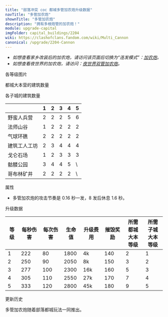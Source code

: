 ```yaml
---
title: "部落冲突 coc 都城多管加农炮升级数据"
navTitle: "多管加农炮"
shownTitle: "多管加农炮"
description: "拥有多根炮管的加农炮！"
module: upgrade-capital
imgFolder: capital_buildings/2204
wiki: https://clashofclans.fandom.com/wiki/Multi_Cannon
canonical: /upgrade/2204-Cannon
---
```


- *如想查看家乡改装后的加农炮，请访问该页面后切换为“连发模式”：[加农炮](/upgrade/0301-Cannon)。*
- *如想查看夜世界的加农炮，请访问：[夜世界双管加农炮](/upgrade/1100-Cannon)。*

<UnitInfo :folder="$frontmatter.imgFolder" imgSrc="Multi_Cannon5.png" :imgAlt="$frontmatter.navTitle" :description="$frontmatter.description" :isSmallImg="true" />

<SmallTitle>各等级图片</SmallTitle>

<Panel>
    <UnitImgGroup :folder="$frontmatter.imgFolder">
        <UnitImg imgTitle="废墟" imgSrc="Multi_Cannon_Ruin.png" />
        <UnitImg imgTitle="1 级" imgSrc="Multi_Cannon1.png" />
        <UnitImg imgTitle="2 级" imgSrc="Multi_Cannon2.png" />
        <UnitImg imgTitle="3 级" imgSrc="Multi_Cannon3.png" />
        <UnitImg imgTitle="4 级" imgSrc="Multi_Cannon4.png" />
        <UnitImg imgTitle="5 级" imgSrc="Multi_Cannon5.png" />
    </UnitImgGroup>
</Panel>

<SmallTitle>都城大本营的建筑数量</SmallTitle>

<BuildingNum>
    <BuildingNumRow title="大本等级" num="1, 2, 3 - 10" />
    <BuildingNumRow title="建筑数量" num="0, 1,      2" />
</BuildingNum>

<SmallTitle>各子城的建筑数量</SmallTitle>

<DistrictTable>

|             |   1   |   2   |   3   |   4   |   5   |
|     ---     |  ---  |  ---  |  ---  |  ---  |  ---  |
|  野蛮人兵营  |   2   |   2   |   2   |   5   |   6   |
|   法师山谷   |   1   |   2   |   2   |   2   |   2   |
|   气球环礁   |   2   |   2   |   2   |   2   |   2  |
| 建筑工人工坊 |   2   |   3   |   4   |   4   |   4   |
|   戈仑石场   |   1   |   2   |   3   |   3   |   3   |
|   骷髅公园   |   3   |   4   |   4   |   5   |   \   |
|  哥布林矿井  |   2   |   2   |   2   |   2   |   \   |

</DistrictTable>

<SmallTitle>属性</SmallTitle>

<UnitProperties>
    <UnitProperty pKey="占地面积" pValue="2×2" />
    <UnitProperty pKey="判定面积" pValue="1×1" :isJudgeSquare="true" />
    <UnitProperty pKey="伤害类型" pValue="单体伤害" />
    <UnitProperty pKey="攻击的目标" pValue="仅地面目标" />
    <UnitProperty pKey="射程" pValue="6 格" />
    <UnitProperty pKey="攻速" pValue="2.88 秒/轮<sup>*</sup>" />
</UnitProperties>

* 多管加农炮的攻击节奏是 0.16 秒一发，8 发后休息 1.6 秒。

<SmallTitle>升级数据</SmallTitle>

<script setup>
const tableExtraInfo = [
    {
        "column": 4,
        "type": "cost",
        "icon": "Gold3",
        "noGoldPass": true
    },
    {
        "column": 5,
        "type": "number",
        "icon": "Gold3",
        "noGoldPass": true
    }
];
</script>

<UnitTable :tableExtraInfo="tableExtraInfo">

| 等级 | 每秒伤害 | 每次伤害 | 生命值 | 升级费用 | 摧毁奖励 |所需都城<br>大本等级|所需子城<br>大本等级|
| ---- |   ---   |   ---   |   ---  |   ---   |   ---   |        ---        |        ---       |
|   1  |   222   |    80   |  1800  |    4k   |   140   |         2         |         1        |
|   2  |   250   |    90   |  2050  |    8k   |   150   |         3         |         2        |
|   3  |   277   |   100   |  2300  |   16k   |   160   |         5         |         3        |
|   4  |   305   |   110   |  2550  |   27k   |   170   |         7         |         4        |
|   5  |   333   |   120   |  2800  |   45k   |   180   |         9         |         5        |
</UnitTable>

<SmallTitle>更新历史</SmallTitle>

<Timeline>
    <TimelineItem date="2022/05/02">
        <TimelineRow>多管加农炮随着部落都城玩法一同推出。</TimelineRow>
    </TimelineItem>
    <TimelineItem :historyBottom="true" />
</Timeline>